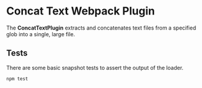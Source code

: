 # Concat Text Webpack Plugin

The **ConcatTextPlugin** extracts and concatenates text files from a specified glob into a single, large file.

## Tests

There are some basic snapshot tests to assert the output of the loader.

```
npm test
```

